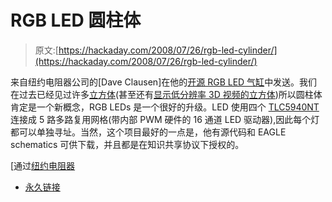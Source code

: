 # RGB LED 圆柱体

> 原文:[https://hackaday.com/2008/07/26/rgb-led-cylinder/](https://hackaday.com/2008/07/26/rgb-led-cylinder/)

来自纽约电阻器公司的[Dave Clausen]在他的[开源 RGB LED 气缸](http://dclausen.net/projects/ledcyl/)中发送。我们在过去已经见过许多[立方体](http://www.hackaday.com/2008/06/20/3x3x3-led-cube/)(甚至还有[显示低分辨率 3D 视频的立方体](http://www.hackaday.com/2004/11/22/led-video-cube-project/))所以圆柱体肯定是一个新概念，RGB LEDs 是一个很好的升级。LED 使用四个 [TLC5940NT](http://octopart.com/info/Texas+Instruments/TLC5940NT) 连接成 5 路多路复用网格(带内部 PWM 硬件的 16 通道 LED 驱动器),因此每个灯都可以单独寻址。当然，这个项目最好的一点是，他有源代码和 EAGLE schematics 可供下载，并且都是在知识共享协议下授权的。

[通过[纽约电阻器](http://www.nycresistor.com/2008/07/26/led-cylinder/)

*   [永久链接](http://dclausen.net/projects/ledcyl/)
